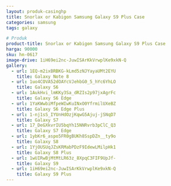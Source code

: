 ```yaml
---
layout: produk-casinghp
title: Snorlax or Kabigon Samsung Galaxy S9 Plus Case
categories: samsung
tags: galaxy

# Produk
product-title: Snorlax or Kabigon Samsung Galaxy S9 Plus Case
harga: 90000
sku: hn-0617
image-drive: 1iH69ei2nc-JuwISArKkVrwplKe9xkN-Q
gallery:
  - url: 1EQ-m2ixBRBKG-kLmd5zNJYayaUMt2EYU
    title: Galaxy Note 8
  - url: 1uo4COVA52dOAYcVJehbG0_5_hYc6YhLO
    title: Galaxy S6
  - url: 1AukHvi_lmKKy3Sa_dRZIs2p97jxAgrFc
    title: Galaxy S6 Edge
  - url: 1YaKWwbiMfpeWIwKuINxO0YfrmilUXeBZ
    title: Galaxy S6 Edge Plus
  - url: 1-nj1sS_IYUnHdOzjKqwG5Ajuj-jSNqD7
    title: Galaxy S7
  - url: 17_DeGXkvrIU5bqYh15NNRvrb3pClC_Q3
    title: Galaxy S7 Edge
  - url: 1ybKr6_aspo5FR0gBUKh8SspDZn__ty9o
    title: Galaxy S8
  - url: 1YjOUSUqJZsKRMabPDzF9IdewLMilpHk1
    title: Galaxy S8 Plus
  - url: 1wUIRwBjMtMtLR63z_8XpqC3FIF9UpJf-
    title: Galaxy S9
  - url: 1iH69ei2nc-JuwISArKkVrwplKe9xkN-Q
    title: Galaxy S9 Plus
---
```

